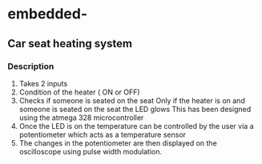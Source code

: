 # embedded-
## Car seat heating system
### Description
1) Takes 2 inputs
2) Condition of the heater ( ON or OFF)
3) Checks if someone is seated on the seat
Only if the heater is on and someone is seated on the seat the LED glows
This has been designed using the atmega 328 microcontroller
4) Once the LED is on the temperature can be controlled by the user via a potentiometer which acts as a temperature sensor
5) The changes in the potentiometer are then displayed on the oscilloscope using pulse width modulation.

